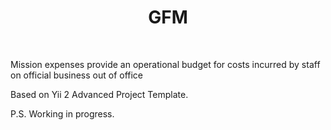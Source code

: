<p align="center">
    <h1 align="center">GFM</h1>
    <br>
</p>
<p>Mission expenses provide an operational budget for costs incurred by staff on official business out of office</p>
<p>Based on Yii 2 Advanced Project Template.</p>
<p>P.S. Working in progress.</p>
